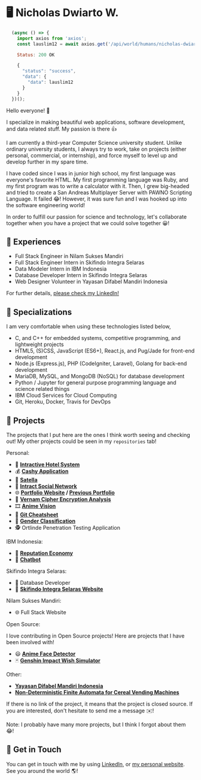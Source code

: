 # 🖥️ Nicholas Dwiarto W.

```javascript
  (async () => {
    import axios from 'axios';
    const lauslim12 = await axios.get('/api/world/humans/nicholas-dwiarto/github');

    Status: 200 OK

    {
      "status": "success",
      "data": {
        "data": lauslim12
      }
    }
  })();
```

Hello everyone! 👋

I specialize in making beautiful web applications, software development, and data related stuff. My passion is there 👍

I am currently a third-year Computer Science university student. Unlike ordinary university students, I always try to work, take on projects (either personal, commercial, or internship), and force myself to level up and develop further in my spare time.

I have coded since I was in junior high school, my first language was everyone's favorite HTML. My first programming language was Ruby, and my first program was to write a calculator with it. Then, I grew big-headed and tried to create a San Andreas Multiplayer Server with PAWNO Scripting Language. It failed 😂! However, it was sure fun and I was hooked up into the software engineering world!

In order to fulfill our passion for science and technology, let's collaborate together when you have a project that we could solve together 😀!

## 🏢 Experiences

- Full Stack Engineer in Nilam Sukses Mandiri
- Full Stack Engineer Intern in Skifindo Integra Selaras
- Data Modeler Intern in IBM Indonesia
- Database Developer Intern in Skifindo Integra Selaras
- Web Designer Volunteer in Yayasan Difabel Mandiri Indonesia

For further details, [please check my LinkedIn!](https://www.linkedin.com/in/nicholasdwiarto/)

## 🧰 Specializations

I am very comfortable when using these technologies listed below,

- C, and C++ for embedded systems, competitive programming, and lightweight projects
- HTML5, (S)CSS, JavaScript (ES6+), React.js, and Pug/Jade for front-end development
- Node.js (Express.js), PHP (CodeIgniter, Laravel), Golang for back-end development
- MariaDB, MySQL, and MongoDB (NoSQL) for database development
- Python / Jupyter for general purpose programming language and science related things
- IBM Cloud Services for Cloud Computing
- Git, Heroku, Docker, Travis for DevOps

## 💼 Projects

The projects that I put here are the ones I think worth seeing and checking out! My other projects could be seen in my `repositories` tab!

Personal:

- 🏨 **[Intractive Hotel System](https://nicholasdw.com/Intractive)**
- 💰 **[Cashy Application](https://cashy.herokuapp.com/)**
- 📮 **[Satella](https://github.com/lauslim12/Satella)**
- 💬 **[Intract Social Network](https://github.com/lauslim12/intract-social-network)**
- 🌐 **[Portfolio Website](https://nicholasdw.com/) / [Previous Portfolio](https://nicholasdw.com/Portofolio%20Real/)**
- 🔑 **[Vernam Cipher Encryption Analysis](https://github.com/lauslim12/vernam-cipher)**
- 🎞️ **[Anime Vision](https://github.com/lauslim12/anime-vision)**
- 📒 **[Git Cheatsheet](https://nicholasdw.com/software-engineering)**
- 🧑 **[Gender Classification](https://github.com/lauslim12/gender-classification)**
- 🕵 Ortlinde Penetration Testing Application

IBM Indonesia:

- 🤑 **[Reputation Economy](https://github.com/lauslim12/Reputation-Economics-IBM-Intern-Project)**
- 🤖 **[Chatbot](https://github.com/lauslim12/Banking-Chatbot-IBM-Watson-Assistant)**

Skifindo Integra Selaras:

- 📃 Database Developer
- 📏 **[Skifindo Integra Selaras Website](https://skifindo.com/)**

Nilam Sukses Mandiri:

- 🌐 Full Stack Website

Open Source:

I love contributing in Open Source projects! Here are projects that I have been involved with!

- 😃 **[Anime Face Detector](https://github.com/qhgz2013/anime-face-detector)**
- 🃏 **[Genshin Impact Wish Simulator](https://github.com/uzair-ashraf/genshin-impact-wish-simulator)**

Other:

- **[Yayasan Difabel Mandiri Indonesia](https://ydmi.or.id)**
- **[Non-Deterministic Finite Automata for Cereal Vending Machines](http://proceeding.unindra.ac.id/index.php/simponi/article/view/375/0)**

If there is no link of the project, it means that the project is closed source. If you are interested, don't hesitate to send me a message ✉️!

Note: I probably have many more projects, but I think I forgot about them 😂!

## 📱 Get in Touch

You can get in touch with me by using [LinkedIn](https://www.linkedin.com/in/nicholasdwiarto/), or [my personal website](https://www.nicholasdw.com). See you around the world 🌎!
